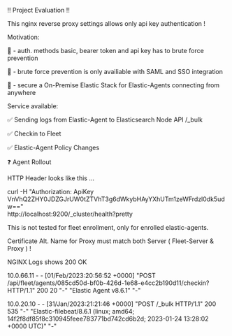 :bangbang: Project Evaluation :bangbang:

This nginx reverse proxy settings allows only api key authentication !


Motivation:

:small_orange_diamond: - auth. methods basic, bearer token and api key has to brute force prevention

:small_orange_diamond: - brute force prevention is only availiable with SAML and SSO integration

:small_orange_diamond: - secure a On-Premise Elastic Stack for Elastic-Agents connecting from anywhere


Service available:

:white_check_mark: Sending logs from Elastic-Agent to Elasticsearch Node API /_bulk

:white_check_mark: Checkin to Fleet 

:white_check_mark: Elastic-Agent Policy Changes 

:question: Agent Rollout


HTTP Header looks like this ...

curl -H "Authorization: ApiKey VnVhQ2ZHY0JDZGJrUW0tZTVhT3g6dWkybHAyYXhUTm1zeWFrdzl0dk5udw==" \
http://localhost:9200/_cluster/health\?pretty 


This is not tested for fleet enrollment, only for enrolled elastic-agents.

Certificate Alt. Name for Proxy must match both Server ( Fleet-Server & Proxy ) !


NGINX Logs shows 200 OK

10.0.66.11 - - [01/Feb/2023:20:56:52 +0000] "POST /api/fleet/agents/085cd50d-bf0b-426d-1e68-e4cc2b190d11/checkin? HTTP/1.1" 200 20 "-" "Elastic Agent v8.6.1" "-"

10.0.20.10 - - [31/Jan/2023:21:21:46 +0000] "POST /_bulk HTTP/1.1" 200 535 "-" "Elastic-filebeat/8.6.1 (linux; amd64; 14f2f8df85f8c310945feee783771bd742cd6b2d; 2023-01-24 13:28:02 +0000 UTC)" "-"
